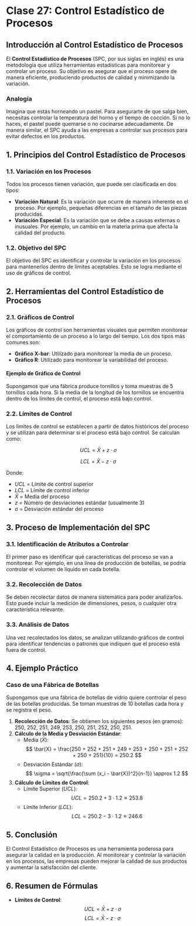 # Clase 27: Control Estadístico de Procesos

## Introducción al Control Estadístico de Procesos

El **Control Estadístico de Procesos** (SPC, por sus siglas en inglés) es una metodología que utiliza herramientas estadísticas para monitorear y controlar un proceso. Su objetivo es asegurar que el proceso opere de manera eficiente, produciendo productos de calidad y minimizando la variación.

### Analogía

Imagina que estás horneando un pastel. Para asegurarte de que salga bien, necesitas controlar la temperatura del horno y el tiempo de cocción. Si no lo haces, el pastel puede quemarse o no cocinarse adecuadamente. De manera similar, el SPC ayuda a las empresas a controlar sus procesos para evitar defectos en los productos.

## 1. Principios del Control Estadístico de Procesos

### 1.1. Variación en los Procesos

Todos los procesos tienen variación, que puede ser clasificada en dos tipos:

- **Variación Natural**: Es la variación que ocurre de manera inherente en el proceso. Por ejemplo, pequeñas diferencias en el tamaño de las piezas producidas.
- **Variación Especial**: Es la variación que se debe a causas externas o inusuales. Por ejemplo, un cambio en la materia prima que afecta la calidad del producto.

### 1.2. Objetivo del SPC

El objetivo del SPC es identificar y controlar la variación en los procesos para mantenerlos dentro de límites aceptables. Esto se logra mediante el uso de gráficos de control.

## 2. Herramientas del Control Estadístico de Procesos

### 2.1. Gráficos de Control

Los gráficos de control son herramientas visuales que permiten monitorear el comportamiento de un proceso a lo largo del tiempo. Los dos tipos más comunes son:

- **Gráfico X-bar**: Utilizado para monitorear la media de un proceso.
- **Gráfico R**: Utilizado para monitorear la variabilidad del proceso.

#### Ejemplo de Gráfico de Control

Supongamos que una fábrica produce tornillos y toma muestras de 5 tornillos cada hora. Si la media de la longitud de los tornillos se encuentra dentro de los límites de control, el proceso está bajo control.

### 2.2. Límites de Control

Los límites de control se establecen a partir de datos históricos del proceso y se utilizan para determinar si el proceso está bajo control. Se calculan como:

$$
UCL = \bar{X} + z \cdot \sigma
$$

$$
LCL = \bar{X} - z \cdot \sigma
$$

Donde:

- $UCL$ = Límite de control superior
- $LCL$ = Límite de control inferior
- $\bar{X}$ = Media del proceso
- $z$ = Número de desviaciones estándar (usualmente 3)
- $\sigma$ = Desviación estándar del proceso

## 3. Proceso de Implementación del SPC

### 3.1. Identificación de Atributos a Controlar

El primer paso es identificar qué características del proceso se van a monitorear. Por ejemplo, en una línea de producción de botellas, se podría controlar el volumen de líquido en cada botella.

### 3.2. Recolección de Datos

Se deben recolectar datos de manera sistemática para poder analizarlos. Esto puede incluir la medición de dimensiones, pesos, o cualquier otra característica relevante.

### 3.3. Análisis de Datos

Una vez recolectados los datos, se analizan utilizando gráficos de control para identificar tendencias o patrones que indiquen que el proceso está fuera de control.

## 4. Ejemplo Práctico

### Caso de una Fábrica de Botellas

Supongamos que una fábrica de botellas de vidrio quiere controlar el peso de las botellas producidas. Se toman muestras de 10 botellas cada hora y se registra el peso.

1. **Recolección de Datos**: Se obtienen los siguientes pesos (en gramos): 250, 252, 251, 249, 253, 250, 251, 252, 250, 251.
2. **Cálculo de la Media y Desviación Estándar**:
   - Media ($\bar{X}$):
     $$
     \bar{X} = \frac{250 + 252 + 251 + 249 + 253 + 250 + 251 + 252 + 250 + 251}{10} = 250.2
     $$
   - Desviación Estándar ($\sigma$):
     $$
     \sigma = \sqrt{\frac{\sum (x_i - \bar{X})^2}{n-1}} \approx 1.2
     $$
3. **Cálculo de Límites de Control**:
   - Límite Superior ($UCL$):
     $$
     UCL = 250.2 + 3 \cdot 1.2 \approx 253.8
     $$
   - Límite Inferior ($LCL$):
     $$
     LCL = 250.2 - 3 \cdot 1.2 \approx 246.6
     $$

## 5. Conclusión

El Control Estadístico de Procesos es una herramienta poderosa para asegurar la calidad en la producción. Al monitorear y controlar la variación en los procesos, las empresas pueden mejorar la calidad de sus productos y aumentar la satisfacción del cliente.

## 6. Resumen de Fórmulas

- **Límites de Control**:
  $$
  UCL = \bar{X} + z \cdot \sigma
  $$
  $$
  LCL = \bar{X} - z \cdot \sigma
  $$
